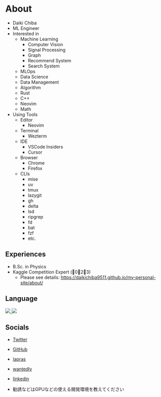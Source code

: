 

<!--
**daikichiba9511/daikichiba9511** is a ✨ _special_ ✨ repository because its `README.md` (this file) appears on your GitHub profile.

Here are some ideas to get you started:

- 🔭 I’m currently working on ...
- 🌱 I’m currently learning ...
- 👯 I’m looking to collaborate on ...
- 🤔 I’m looking for help with ...
- 💬 Ask me about ...
- 📫 How to reach me: ...
- 😄 Pronouns: ...
- ⚡ Fun fact: ...
-->

# About

- Daiki Chiba
- ML Engineer 
- Interested in
    - Machine Learning
        - Computer Vision
        - Signal Processing
        - Graph
        - Recommend System
        - Search System
    - MLOps
    - Data Science
    - Data Management
    - Algorithm
    - Rust
    - C++
    - Neovim
    - Math
- Using Tools
    - Editor
        - Neovim
    - Terminal
        - Wezterm
    - IDE
        - VSCode Insiders
        - Cursor
    - Browser
        - Chrome
        - Firefox
    - CLIs
        - mise
        - uv
        - tmux
        - lazygit
        - gh
        - delta
        - lsd
        - ripgrep
        - fd
        - bat
        - fzf
        - etc.

## Experiences

- B.Sc. in Physics
- Kaggle Competition Expert (🥇0🥈2🥉3)
  - Please see details: https://daikichiba9511.github.io/my-personal-site/about/

## Language

<a href="https://github.com/anuraghazra/github-readme-stats">
  <img src="https://github-readme-stats.vercel.app/api?username=daikichiba9511&count_private=true&show_icons=true&theme=tokyonight" />
</a>

<a href="https://github.com/anuraghazra/github-readme-stats">
  <img src="https://github-readme-stats.vercel.app/api/top-langs/?username=daikichiba9511&count_private=true&show_icons=true&theme=tokyonight&exclude_repo=bayes" />
</a>


## Socials

- [Twitter](http://twitter.com/nnc_5522)
- [GitHub](https://github.com/daikichiba9511)
- [lapras](https://lapras.com/public/1FP4QSZ)
- [wantedly](https://www.wantedly.com/id/daiki_chiba)
- [linkedin](https://www.linkedin.com/in/%E5%A4%A7%E7%A8%80-%E5%8D%83%E8%91%89-94a132184/)

- 勧誘などはGPUなどの使える開発環境を教えてください
